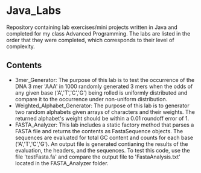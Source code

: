 # Java_Labs
Repository containing lab exercises/mini projects written in Java and completed for my class Advanced Programming. The labs are listed in the order that they were completed, which corresponds to their level of complexity.

## Contents

- 3mer_Generator: The purpose of this lab is to test the occurrence of the DNA 3 mer 'AAA' in 1000 randomly generated 3 mers when the odds of any given base ('A','T','C','G') being rolled is uniformly distributed and compare it to the occurrence under non-uniform distribution.
- Weighted_Alphabet_Generator: The purpose of this lab is to generator two random alphabets given arrays of characters and their weights. The returned alphabet's weight should be within a 0.01 roundoff error of 1.
- FASTA_Analyzer: This lab includes a static factory method that parses a FASTA file and returns the contents as FastaSequence objects. The sequences are evaluated for total GC content and counts for each base ('A','T','C','G'). An output file is generated contianing the results of the evaluation, the headers, and the sequences. To test this code, use the file 'testFasta.fa' and compare the output file to 'FastaAnalysis.txt' located in the FASTA_Analyzer folder.
